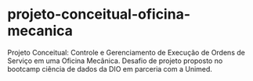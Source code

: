 # projeto-conceitual-oficina-mecanica
Projeto Conceitual: Controle e Gerenciamento de Execução de Ordens de Serviço em uma Oficina Mecânica. Desafio de projeto proposto no bootcamp ciência de dados da DIO em parceria com a Unimed.
